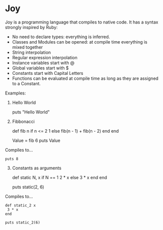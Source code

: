 Joy
===

Joy is a programming language that compiles to native code.
It has a syntax strongly inspired by Ruby:
  * No need to declare types: everything is inferred.
  * Classes and Modules can be opened: at compile time everything is mixed together
  * String interpolation
  * Regular expression interpolation
  * Instance variables start with @
  * Global variables start with $
  * Constants start with Capital Letters
  * Functions can be evaluated at compile time as long as they are assigned to a Constant.

Examples:

1. Hello World

    puts "Hello World"

2. Fibbonacci

    def fib n
      if n <= 2
        1
      else
        fib(n - 1) + fib(n - 2)
      end
    end

    Value = fib 6
    puts Value

Compiles to...

    puts 8

3. Constants as arguments

    def static N, x
      if N == 1
        2 * x
      else
        3 * x
      end
    end

    puts static(2, 6)

Compiles to...

    def static_2 x
     3 * x
    end

    puts static_2(6)
